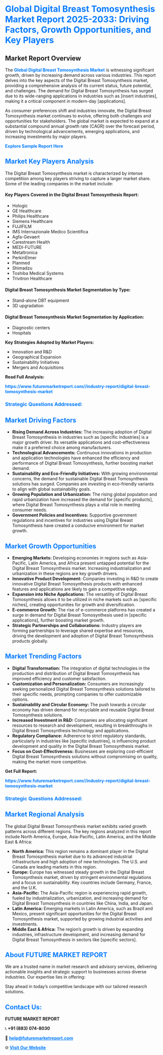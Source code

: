 <h1 style="color: #007BFF;">Global Digital Breast Tomosynthesis Market Report 2025-2033: Driving Factors, Growth Opportunities, and Key Players</h1>

<section id="overview">
<h2>Market Report Overview</h2>
<p>The <a href="https://www.futuremarketreport.com//industry-report/digital-breast-tomosynthesis-market" style="color: #007BFF; text-decoration: none;"><strong>Global Digital Breast Tomosynthesis Market</strong></a> is witnessing significant growth, driven by increasing demand across various industries. This report delves into the key aspects of the Digital Breast Tomosynthesis market, providing a comprehensive analysis of its current status, future potential, and challenges. The demand for Digital Breast Tomosynthesis has surged due to its wide-ranging applications in industries such as [insert industries], making it a critical component in modern-day [applications].</p>
<p>As consumer preferences shift and industries innovate, the Digital Breast Tomosynthesis market continues to evolve, offering both challenges and opportunities for stakeholders. The global market is expected to expand at a substantial compound annual growth rate (CAGR) over the forecast period, driven by technological advancements, emerging applications, and increasing investments by major players.</p>
</section>

<section id="overview">
<p><a href="https://www.futuremarketreport.com//request-sample/reportId=56740" style="color: #007BFF; text-decoration: none;"><strong>Explore Sample Report Here</strong></a></p>
</section>

<section id="key-players">
<h2 style="color: #007BFF;">Market Key Players Analysis</h2>
<p>The Digital Breast Tomosynthesis market is characterized by intense competition among key players striving to capture a larger market share. Some of the leading companies in the market include:</p>
<h4>Key Players Covered in the Digital Breast Tomosynthesis Report:</h4>
<ul><li>Hologic</li><li>GE Healthcare</li><li>Philips Healthcare</li><li>Siemens Healthcare</li><li>FUJIFILM</li><li>IMS Internazionale Medico Scientifica</li><li>Agfa-Gevaert</li><li>Carestream Health</li><li>MEDI-FUTURE</li><li>Metaltronica</li><li>PerkinElmer</li><li>Planmed</li><li>Shimadzu</li><li>Toshiba Medical Systems</li><li>Trivitron Healthcare</li></ul>
<h4>Digital Breast Tomosynthesis Market Segmentation by Type:</h4>
<ul><li>Stand-alone DBT equipment</li><li>3D upgradation</li></ul>

<h4>Digital Breast Tomosynthesis Market Segmentation by Application:</h4>
<ul><li>Diagnostic centers</li><li>Hospitals</li></ul>
<p><strong>Key Strategies Adopted by Market Players:</strong></p>
<ul>
<li>Innovation and R&D</li>
<li>Geographical Expansion</li>
<li>Sustainability Initiatives</li>
<li>Mergers and Acquisitions</li>
</ul>
</section>

<section>
<p><strong>Read Full Analysis: </strong></p><a href="https://www.futuremarketreport.com//industry-report/digital-breast-tomosynthesis-market" style="color: #007BFF; text-decoration: none;"><strong>https://www.futuremarketreport.com//industry-report/digital-breast-tomosynthesis-market</strong></a>
<h3 style="color: #007BFF;">Strategic Questions Addressed:</h3>
</section>

<section id="driving-factors">
<h2 style="color: #007BFF;">Market Driving Factors</h2>
<ul>
<li><strong>Rising Demand Across Industries:</strong> The increasing adoption of Digital Breast Tomosynthesis in industries such as [specific industries] is a major growth driver. Its versatile applications and cost-effectiveness make it a preferred choice among manufacturers.</li>
<li><strong>Technological Advancements:</strong> Continuous innovations in production and application technologies have enhanced the efficiency and performance of Digital Breast Tomosynthesis, further boosting market demand.</li>
<li><strong>Sustainability and Eco-Friendly Initiatives:</strong> With growing environmental concerns, the demand for sustainable Digital Breast Tomosynthesis solutions has surged. Companies are investing in eco-friendly variants to align with global sustainability goals.</li>
<li><strong>Growing Population and Urbanization:</strong> The rising global population and rapid urbanization have increased the demand for [specific products], where Digital Breast Tomosynthesis plays a vital role in meeting consumer needs.</li>
<li><strong>Government Policies and Incentives:</strong> Supportive government regulations and incentives for industries using Digital Breast Tomosynthesis have created a conducive environment for market growth.</li>
</ul>
</section>

<section id="growth-opportunities">
<h2 style="color: #007BFF;">Market Growth Opportunities</h2>
<ul>
<li><strong>Emerging Markets:</strong> Developing economies in regions such as Asia-Pacific, Latin America, and Africa present untapped potential for the Digital Breast Tomosynthesis market. Increasing industrialization and urbanization in these regions are key growth drivers.</li>
<li><strong>Innovative Product Development:</strong> Companies investing in R&D to create innovative Digital Breast Tomosynthesis products with enhanced features and applications are likely to gain a competitive edge.</li>
<li><strong>Expansion into Niche Applications:</strong> The versatility of Digital Breast Tomosynthesis allows it to be utilized in niche markets such as [specific niches], creating opportunities for growth and diversification.</li>
<li><strong>E-commerce Growth:</strong> The rise of e-commerce platforms has created a surge in demand for Digital Breast Tomosynthesis used in [specific applications], further boosting market growth.</li>
<li><strong>Strategic Partnerships and Collaborations:</strong> Industry players are forming partnerships to leverage shared expertise and resources, driving the development and adoption of Digital Breast Tomosynthesis products globally.</li>
</ul>
</section>

<section id="trending-factors">
<h2 style="color: #007BFF;">Market Trending Factors</h2>
<ul>
<li><strong>Digital Transformation:</strong> The integration of digital technologies in the production and distribution of Digital Breast Tomosynthesis has improved efficiency and customer satisfaction.</li>
<li><strong>Customization and Personalization:</strong> Consumers are increasingly seeking personalized Digital Breast Tomosynthesis solutions tailored to their specific needs, prompting companies to offer customizable options.</li>
<li><strong>Sustainability and Circular Economy:</strong> The push towards a circular economy has driven demand for recyclable and reusable Digital Breast Tomosynthesis solutions.</li>
<li><strong>Increased Investment in R&D:</strong> Companies are allocating significant resources to research and development, resulting in breakthroughs in Digital Breast Tomosynthesis technology and applications.</li>
<li><strong>Regulatory Compliance:</strong> Adherence to strict regulatory standards, particularly in industries like [specific industries], is influencing product development and quality in the Digital Breast Tomosynthesis market.</li>
<li><strong>Focus on Cost-Effectiveness:</strong> Businesses are exploring cost-efficient Digital Breast Tomosynthesis solutions without compromising on quality, making the market more competitive.</li>
</ul>
</section>

<section>
<p><strong>Get Full Report: </strong></p><a href="https://www.futuremarketreport.com//industry-report/digital-breast-tomosynthesis-market" style="color: #007BFF; text-decoration: none;"><strong>https://www.futuremarketreport.com//industry-report/digital-breast-tomosynthesis-market</strong></a>
<h3 style="color: #007BFF;">Strategic Questions Addressed:</h3>
</section>


<section id="regional-analysis">
<h2 style="color: #007BFF;">Market Regional Analysis</h2>
<p>The global Digital Breast Tomosynthesis market exhibits varied growth patterns across different regions. The key regions analyzed in this report include North America, Europe, Asia-Pacific, Latin America, and the Middle East & Africa:</p>
<ul>
<li><strong>North America:</strong> This region remains a dominant player in the Digital Breast Tomosynthesis market due to its advanced industrial infrastructure and high adoption of new technologies. The U.S. and Canada are leading markets in this region.</li>
<li><strong>Europe:</strong> Europe has witnessed steady growth in the Digital Breast Tomosynthesis market, driven by stringent environmental regulations and a focus on sustainability. Key countries include Germany, France, and the U.K.</li>
<li><strong>Asia-Pacific:</strong> The Asia-Pacific region is experiencing rapid growth, fueled by industrialization, urbanization, and increasing demand for Digital Breast Tomosynthesis in countries like China, India, and Japan.</li>
<li><strong>Latin America:</strong> Emerging markets in Latin America, such as Brazil and Mexico, present significant opportunities for the Digital Breast Tomosynthesis market, supported by growing industrial activities and investments.</li>
<li><strong>Middle East & Africa:</strong> The region’s growth is driven by expanding industries, infrastructure development, and increasing demand for Digital Breast Tomosynthesis in sectors like [specific sectors].</li>
</ul>
</section>

<footer>
<h2 style="color: #007BFF;">About FUTURE MARKET REPORT</h2>
<p>We are a trusted name in market research and advisory services, delivering actionable insights and strategic support to businesses across diverse industries. Our expertise lies in offering:</p>

<p>Stay ahead in today’s competitive landscape with our tailored research solutions.</p>

<h2 style="color: #007BFF;">Contact Us:</h2>
<p><strong>FUTURE MARKET REPORT</strong></p>
<p>📞 <strong>+91 (883) 074-8030</strong></p>
<p>📧 <strong><a href="mailto:help@futuremarketreport.com" style="color: #007BFF;">help@futuremarketreport.com</a></strong></p>
<p>🌐 <strong><a href="https://www.futuremarketreport.com/" style="color: #007BFF;">Visit Our Website</a></strong></p>
</footer>